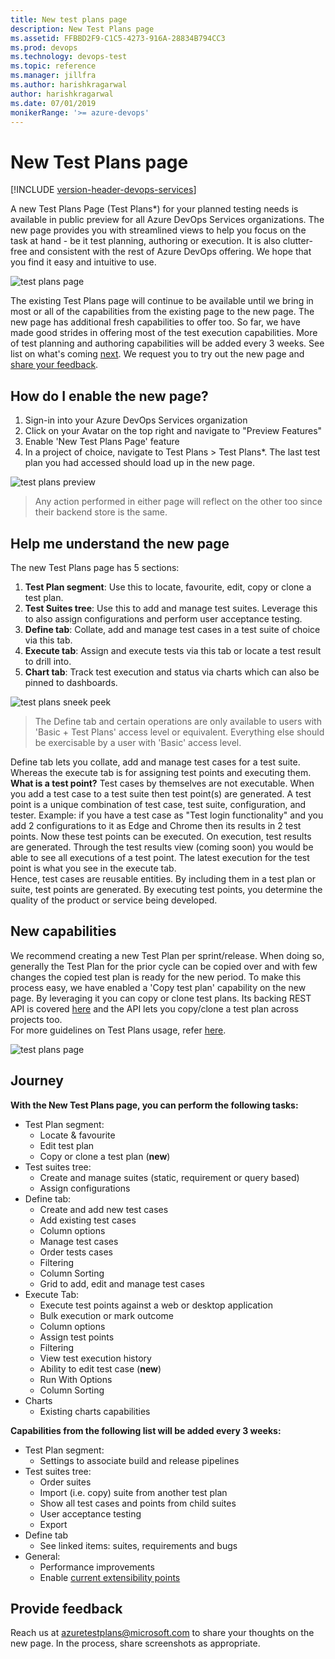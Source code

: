 ```yaml
---
title: New test plans page   
description: New Test Plans page
ms.assetid: FFBBD2F9-C1C5-4273-916A-28834B794CC3
ms.prod: devops
ms.technology: devops-test
ms.topic: reference
ms.manager: jillfra
ms.author: harishkragarwal
author: harishkragarwal
ms.date: 07/01/2019
monikerRange: '>= azure-devops'
---
```

# New Test Plans page

[!INCLUDE [version-header-devops-services](_shared/version-header-devops-services.md)]

A new Test Plans Page (Test Plans*) for your planned testing needs is available in public preview for all Azure DevOps Services organizations. The new page provides you with streamlined views to help you focus on the task at hand - be it test planning, authoring or execution. It is also clutter-free and consistent with the rest of Azure DevOps offering. We hope that you find it easy and intuitive to use.

![test plans page](_img/new-test-plans-page/test-plans-placeholder.png)

The existing Test Plans page will continue to be available until we bring in most or all of the capabilities from the existing page to the new page. The new page has additional fresh capabilities to offer too. So far, we have made good strides in offering most of the test execution capabilities. More of test planning and authoring capabilities will be added every 3 weeks. See list on what's coming [next](#journey). We request you to try out the new page and [share your feedback](#feedback).

## How do I enable the new page?

1. Sign-in into your Azure DevOps Services organization
2. Click on your Avatar on the top right and navigate to "Preview Features"
3. Enable 'New Test Plans Page' feature
4. In a project of choice, navigate to Test Plans > Test Plans*. The last test plan you had accessed should load up in the new page.

![test plans preview](_img/new-test-plans-page/enable-preview-feature.png)

> Any action performed in either page will reflect on the other too since their backend store is the same.

## Help me understand the new page

The new Test Plans page has 5 sections:
1. **Test Plan segment**: Use this to locate, favourite, edit, copy or clone a test plan.
2. **Test Suites tree**: Use this to add and manage test suites. Leverage this to also assign configurations and perform user acceptance testing.
3. **Define tab**: Collate, add and manage test cases in a test suite of choice via this tab.
4. **Execute tab**: Assign and execute tests via this tab or locate a test result to drill into.
5. **Chart tab**: Track test execution and status via charts which can also be pinned to dashboards.

![test plans sneek peek](_img/new-test-plans-page/new-test-plans-page.png)

> The Define tab and certain operations are only available to users with 'Basic + Test Plans' access level or equivalent. Everything else should be exercisable by a user with 'Basic' access level.

Define tab lets you collate, add and manage test cases for a test suite. Whereas the execute tab is for assigning test points and executing them. **What is a test point?** Test cases by themselves are not executable. When you add a test case to a test suite then test point(s) are generated. A test point is a unique combination of test case, test suite, configuration, and tester. Example: if you have a test case as "Test login functionality" and you add 2 configurations to it as Edge and Chrome then its results in 2 test points. Now these test points can be executed. On execution, test results are generated. Through the test results view (coming soon) you would be able to see all executions of a test point. The latest execution for the test point is what you see in the execute tab. <br>
Hence, test cases are reusable entities. By including them in a test plan or suite, test points are generated. By executing test points, you determine the quality of the product or service being developed.

## New capabilities

We recommend creating a new Test Plan per sprint/release. When doing so, generally the Test Plan for the prior cycle can be copied over and with few changes the copied test plan is ready for the new period. To make this process easy, we have enabled a 'Copy test plan' capability on the new page. By leveraging it you can copy or clone test plans. Its backing REST API is covered [here](https://docs.microsoft.com/rest/api/azure/devops/testplan/test%20plan%20clone/clone%20test%20plan?view=azure-devops-rest-5.1) and the API lets you copy/clone a test plan across projects too.<br>
For more guidelines on Test Plans usage, refer [here](https://blogs.msdn.microsoft.com/visualstudioalmrangers/2015/07/22/test-planning-and-management-guide-updated/).

![test plans page](_img/new-test-plans-page/copy-test-plan.png)

<a name="journey"></a>

## Journey

**With the New Test Plans page, you can perform the following tasks:**

- Test Plan segment:
    - Locate & favourite
    - Edit test plan 
    - Copy or clone a test plan (**new**)
- Test suites tree:
    - Create and manage suites (static, requirement or query based)
    - Assign configurations
- Define tab:
    - Create and add new test cases
    - Add existing test cases
    - Column options
    - Manage test cases
    - Order tests cases
    - Filtering
	- Column Sorting
	- Grid to add, edit and manage test cases
- Execute Tab:
    - Execute test points against a web or desktop application 
    - Bulk execution or mark outcome
    - Column options
    - Assign test points
	- Filtering
	- View test execution history
	- Ability to edit test case (**new**)
	- Run With Options
	- Column Sorting
- Charts
	- Existing charts capabilities


**Capabilities from the following list will be added every 3 weeks:**

- Test Plan segment:
	- Settings to associate build and release pipelines
- Test suites tree:
	- Order suites
	- Import (i.e. copy) suite from another test plan
	- Show all test cases and points from child suites
	- User acceptance testing
	- Export
- Define tab
	- See linked items: suites, requirements and bugs	
- General:
	- Performance improvements
	- Enable [current extensibility points](https://docs.microsoft.com/azure/devops/extend/reference/targets/overview?view=azure-devops)

<a name="feedback"></a> 

## Provide feedback
Reach us at azuretestplans@microsoft.com to share your thoughts on the new page. In the process, share screenshots as appropriate.
